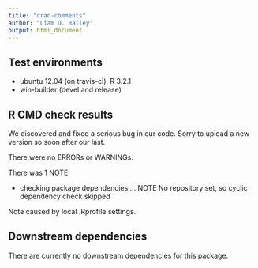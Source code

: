 ```yaml
---
title: "cran-comments"
author: "Liam D. Bailey"
output: html_document
---
```


## Test environments
* ubuntu 12.04 (on travis-ci), R 3.2.1
* win-builder (devel and release)

## R CMD check results

We discovered and fixed a serious bug in our code. Sorry to upload a new version so soon after our last.

There were no ERRORs or WARNINGs.

There was 1 NOTE:

* checking package dependencies ... NOTE
  No repository set, so cyclic dependency check skipped
  
Note caused by local .Rprofile settings.

## Downstream dependencies
There are currently no downstream dependencies for this package.
